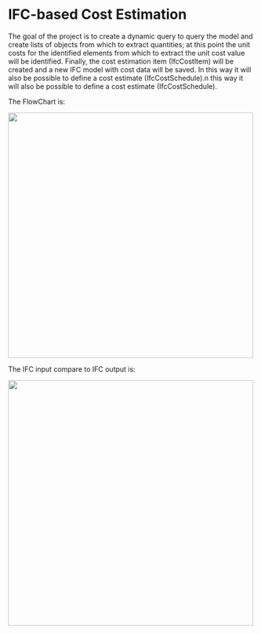 # IFC-based Cost Estimation

The goal of the project is to create a dynamic query to query the model and create lists of objects from which to extract quantities; at this point the unit costs for the identified elements from which to extract the unit cost value will be identified. Finally, the cost estimation item (IfcCostItem) will be created and a new IFC model with cost data will be saved. In this way it will also be possible to define a cost estimate (IfcCostSchedule).n this way it will also be possible to define a cost estimate (IfcCostSchedule).

The FlowChart is:

<img src="https://github.com/Cassa97/IFC-based-Cost-Estimation/assets/115898053/290cd857-2868-4f0d-869b-ff3aa66d3181" width="500" >

The IFC input compare to IFC output is:

<img src="https://github.com/Cassa97/IFC-based-Cost-Estimation/assets/115898053/ca9057f4-37ce-4027-a879-4c882d02335e" width="500" >


